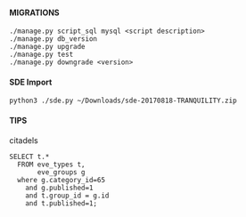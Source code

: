 #### MIGRATIONS
    ./manage.py script_sql mysql <script description>
    ./manage.py db_version
    ./manage.py upgrade
    ./manage.py test
    ./manage.py downgrade <version>

#### SDE Import
    python3 ./sde.py ~/Downloads/sde-20170818-TRANQUILITY.zip
        
#### TIPS

citadels

    SELECT t.*
      FROM eve_types t,
           eve_groups g
      where g.category_id=65 
        and g.published=1
        and t.group_id = g.id 
    	and t.published=1;   